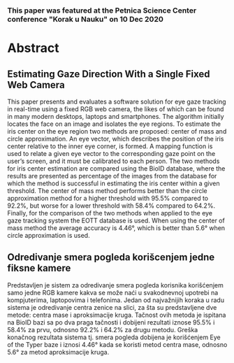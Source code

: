 ### This paper was featured at the Petnica Science Center conference "Korak u Nauku" on 10 Dec 2020

# Abstract

## Estimating Gaze Direction With a Single Fixed Web Camera

This paper presents and evaluates a software solution for eye gaze tracking in real-time using a fixed RGB web camera, the likes of which can be found in many modern desktops, laptops and smartphones. The algorithm initially locates the face on an image and isolates the eye regions. To estimate the iris center on the eye region two methods are proposed: center of mass and circle approximation. An eye vector, which describes the position of the iris center relative to the inner eye corner, is formed. A mapping function is used to relate a given eye vector to the corresponding gaze point on the user’s screen, and it must be calibrated to each person. The two methods for iris center estimation are compared using the BioID database, where the results are presented as percentage of the images from the database for which the method is successful in estimating the iris center within a given threshold. The center of mass method performs better than the circle approximation method for a higher threshold with 95.5% compared to 92.2%, but worse for a lower threshold with 58.4% compared to 64.2%. Finally, for the comparison of the two methods when applied to the eye gaze tracking system the EOTT database is used. When using the center of mass method the average accuracy is 4.46°, which is better than 5.6° when circle approximation is used.

## Odredivanje smera pogleda korišcenjem jedne fiksne kamere

Predstavljen je sistem za odredivanje smera pogleda korisnika korišćenjem samo jedne RGB kamere kakva se može naći u svakodnevnoj upotrebi na kompjuterima, laptopovima i telefonima. Jedan od najvažnijih koraka u radu sistema je odredivanje centra zenice na slici, za šta su predstavljene dve metode: centra mase i aproksimacije kruga. Tačnost ovih metoda je ispitana na BioID bazi sa po dva praga tačnosti i dobijeni rezultati iznose 95.5% i 58.4% za prvu, odnosno 92.2% i 64.2% za drugu metodu. Greška konačnog rezultata sistema tj. smera pogleda dobijena je korišćenjem Eye of the Typer baze i iznosi 4.46° kada se koristi metod centra mase, odnosno 5.6° za metod aproksimacije kruga.

